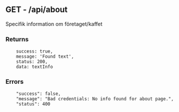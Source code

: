 ## GET - /api/about


Specifik information om företaget/kaffet

### Returns
```
    success: true,
    message: 'Found text',
    status: 200,
    data: textInfo
```

### Errors
``` 
	"success": false,
	"message": "Bad credentials: No info found for about page.",
	"status": 400
	
```


